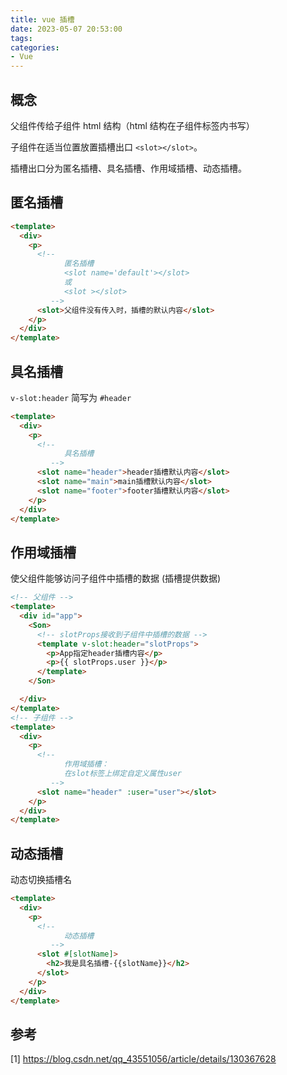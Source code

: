 ```yaml
---
title: vue 插槽
date: 2023-05-07 20:53:00
tags:
categories:
- Vue
---
```



## 概念
父组件传给子组件 html 结构（html 结构在子组件标签内书写）

子组件在适当位置放置插槽出口 `<slot></slot>`。

插槽出口分为匿名插槽、具名插槽、作用域插槽、动态插槽。


## 匿名插槽
```html
<template>
  <div>
    <p>
      <!-- 
            匿名插槽
            <slot name='default'></slot>
            或
            <slot ></slot>
         -->
      <slot>父组件没有传入时，插槽的默认内容</slot>
    </p>
  </div>
</template>
```


## 具名插槽
`v-slot:header` 简写为 `#header`
```html
<template>
  <div>
    <p>
      <!-- 
            具名插槽
         -->
      <slot name="header">header插槽默认内容</slot>
      <slot name="main">main插槽默认内容</slot>
      <slot name="footer">footer插槽默认内容</slot>
    </p>
  </div>
</template>
```


## 作用域插槽
使父组件能够访问子组件中插槽的数据 (插槽提供数据)
```html
<!-- 父组件 -->
<template>
  <div id="app">
    <Son>
      <!-- slotProps接收到子组件中插槽的数据 -->
      <template v-slot:header="slotProps">
        <p>App指定header插槽内容</p>
        <p>{{ slotProps.user }}</p>
      </template>
    </Son>

  </div>
</template>
<!-- 子组件 -->
<template>
  <div>
    <p>
      <!-- 
            作用域插槽：
            在slot标签上绑定自定义属性user
         -->
      <slot name="header" :user="user"></slot>
    </p>
  </div>
</template>
```

## 动态插槽
动态切换插槽名
```html
<template>
  <div>
    <p>
      <!-- 
            动态插槽
         -->
      <slot #[slotName]>
        <h2>我是具名插槽-{{slotName}}</h2>
      </slot>
    </p>
  </div>
</template>
```


## 参考
[1] https://blog.csdn.net/qq_43551056/article/details/130367628